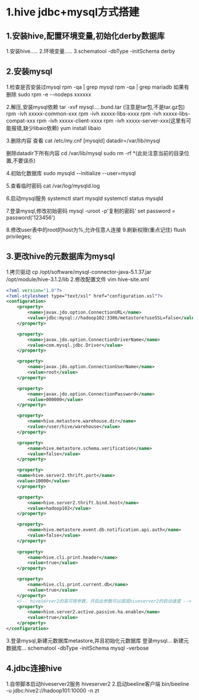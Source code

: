 # 1.hive jdbc+mysql方式搭建
## 1.安装hive,配置环境变量,初始化derby数据库
1.安装hive..... 
2.环境变量.....
3.schematool -dbType -initSchema derby
## 2.安装mysql
1.检查是否安装过mysql
rpm -qa | grep mysql
rpm -qa | grep mariadb
如果有删除
sudo rpm -e --nodeps xxxxxx

2.解压,安装mysql依赖
tar -xvf mysql.....bund.tar (注意是tar包,不是tar.gz包)
rpm -ivh xxxxx-common-xxx
rpm -ivh xxxxx-libs-xxxx
rpm -ivh xxxxx-libs-compat-xxx
rpm -ivh xxxxx-client-xxxx
rpm -ivh xxxxx-server-xxx(这里有可能报错,缺少libaio依赖)
yum install libaio

3.删除内容
查看
cat /etc/my.cnf
[mysqld]
datadir=/var/lib/mysql

删除datadir下所有内容
cd /var/lib/mysql
sudo rm -rf *(此处注意当前的目录位置,不要误杀)

4.初始化数据库
sudo mysqld --initialize --user=mysql

5.查看临时密码
cat /var/log/mysqld.log

6.启动mysql服务
systemctl start mysqld
systemctl status mysqld

7.登录mysql,修改初始密码
mysql -uroot -p'复制的密码'
set password = password('123456')

8.修改user表中的root的host为%,允许任意人连接
9.刷新权限(重点记住)
flush privileges;

## 3.更改hive的元数据库为mysql
1.拷贝驱动
cp /opt/software/mysql-connector-java-5.1.37.jar /opt/module/hive-3.1.2/lib
2.修改配置文件
vim hive-site.xml
```xml
<?xml version="1.0"?>
<?xml-stylesheet type="text/xsl" href="configuration.xsl"?>
<configuration>
    <property>
        <name>javax.jdo.option.ConnectionURL</name>
        <value>jdbc:mysql://hadoop102:3306/metastore?useSSL=false</value>
    </property>

    <property>
        <name>javax.jdo.option.ConnectionDriverName</name>
        <value>com.mysql.jdbc.Driver</value>
    </property>

    <property>
        <name>javax.jdo.option.ConnectionUserName</name>
        <value>root</value>
    </property>

    <property>
        <name>javax.jdo.option.ConnectionPassword</name>
        <value>000000</value>
    </property>

    <property>
        <name>hive.metastore.warehouse.dir</name>
        <value>/user/hive/warehouse</value>
    </property>

    <property>
        <name>hive.metastore.schema.verification</name>
        <value>false</value>
    </property>

    <property>
    <name>hive.server2.thrift.port</name>
    <value>10000</value>
    </property>

    <property>
        <name>hive.server2.thrift.bind.host</name>
        <value>hadoop102</value>
    </property>

    <property>
        <name>hive.metastore.event.db.notification.api.auth</name>
        <value>false</value>
    </property>
    
    <property>
        <name>hive.cli.print.header</name>
        <value>true</value>
    </property>

    <property>
        <name>hive.cli.print.current.db</name>
        <value>true</value>
    </property>
    <!-- hiveserver2的高可用参数，开启此参数可以提高hiveserver2的启动速度 -->
    <property>
        <name>hive.server2.active.passive.ha.enable</name>
        <value>true</value>
    </property>
</configuration>
```

3.登录mysql,新建元数据库metastore,并且初始化元数据库
登录mysql...
新建元数据库...
schematool -dbType -initSchema mysql -verbose

## 4.jdbc连接hive
1.自带脚本启动hiveserver2服务
hiveserver2
2.启动beeline客户端
bin/beeline -u jdbc:hive2://hadoop101:10000 -n zt